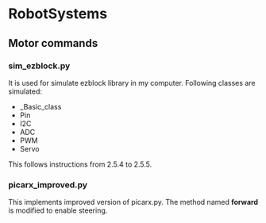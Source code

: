 # RobotSystems

## Motor commands

### sim_ezblock.py
It is used for simulate ezblock library in my computer. Following classes are simulated:

* _Basic_class
* Pin
* I2C
* ADC
* PWM
* Servo

This follows instructions from 2.5.4 to 2.5.5.

### picarx_improved.py
This implements improved version of picarx.py. The method named **forward** is modified to enable steering.
